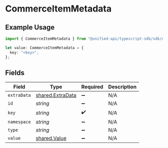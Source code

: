 # CommerceItemMetadata

## Example Usage

```typescript
import { CommerceItemMetadata } from "@unified-api/typescript-sdk/sdk/models/shared";

let value: CommerceItemMetadata = {
  key: "<key>",
};
```

## Fields

| Field                                                       | Type                                                        | Required                                                    | Description                                                 |
| ----------------------------------------------------------- | ----------------------------------------------------------- | ----------------------------------------------------------- | ----------------------------------------------------------- |
| `extraData`                                                 | [shared.ExtraData](../../../sdk/models/shared/extradata.md) | :heavy_minus_sign:                                          | N/A                                                         |
| `id`                                                        | *string*                                                    | :heavy_minus_sign:                                          | N/A                                                         |
| `key`                                                       | *string*                                                    | :heavy_check_mark:                                          | N/A                                                         |
| `namespace`                                                 | *string*                                                    | :heavy_minus_sign:                                          | N/A                                                         |
| `type`                                                      | *string*                                                    | :heavy_minus_sign:                                          | N/A                                                         |
| `value`                                                     | [shared.Value](../../../sdk/models/shared/value.md)         | :heavy_minus_sign:                                          | N/A                                                         |